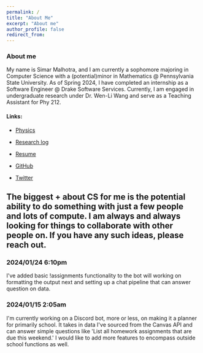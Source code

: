 ```yaml
---
permalink: /
title: "About Me"
excerpt: "About me"
author_profile: false
redirect_from:
---
```


### About me

My name is Simar Malhotra, and I am currently a sophomore majoring in Computer Science with a (potential)minor in Mathematics @ Pennsylvania State University. As of Spring 2024, I have completed an internship as a Software Engineer @ Drake Software Services. Currently, I am engaged in undergraduate research under Dr. Wen-Li Wang and serve as a Teaching Assistant for Phy 212.

#### Links:

- [Physics](./blog/physics/)

- [Research log ](./blog/research/)
- [Resume](./resume/resume.png)
- [GitHub](https://github.com/Simar-malhotra09)
- [Twitter](https://twitter.com/osaka_azumanger)

## The biggest + about CS for me is the potential ability to do something with just a few people and lots of compute. I am always and always looking for things to collaborate with other people on. If you have any such ideas, please reach out.

### 2024/01/24 6:10pm

I've added basic !assignments functionality to the bot will working on formatting the output next and setting up a chat pipeline that can answer question on data.

### 2024/01/15 2:05am

I'm currently working on a Discord bot, more or less, on making it a planner for primarily school. It takes in data I've sourced from the Canvas API and can answer simple questions like 'List all homework assignments that are due this weekend.' I would like to add more features to encompass outside school functions as well.
